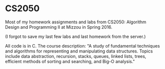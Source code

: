 # CS2050
Most of my homework assignments and labs from CS2050: Algorithm Design and Programming II at Mizzou in Spring 2016. 

(I forgot to save my last few labs and last homework from the server.) 

All code is in C. The course description: "A study of fundamental techniques and algorithms for representing and manipulating data structures. Topics include data abstraction, recursion, stacks, queues, linked lists, trees, efficient methods of sorting and searching, and Big-O analysis."